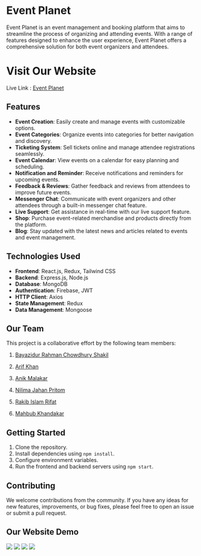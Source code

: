 # Event Planet

Event Planet is an event management and booking platform that aims to streamline the process of organizing and attending events. With a range of features designed to enhance the user experience, Event Planet offers a comprehensive solution for both event organizers and attendees.

# Visit Our Website
Live Link :  [Event Planet](https://event-planet-9789f.web.app/)

## Features

- **Event Creation**: Easily create and manage events with customizable options.
- **Event Categories**: Organize events into categories for better navigation and discovery.
- **Ticketing System**: Sell tickets online and manage attendee registrations seamlessly.
- **Event Calendar**: View events on a calendar for easy planning and scheduling.
- **Notification and Reminder**: Receive notifications and reminders for upcoming events.
- **Feedback & Reviews**: Gather feedback and reviews from attendees to improve future events.
- **Messenger Chat**: Communicate with event organizers and other attendees through a built-in messenger chat feature.
- **Live Support**: Get assistance in real-time with our live support feature.
- **Shop**: Purchase event-related merchandise and products directly from the platform.
- **Blog**: Stay updated with the latest news and articles related to events and event management.

## Technologies Used

- **Frontend**: React.js, Redux, Tailwind CSS
- **Backend**: Express.js, Node.js
- **Database**: MongoDB
- **Authentication**: Firebase, JWT
- **HTTP Client**: Axios
- **State Management**: Redux
- **Data Management**: Mongoose

## Our Team

This project is a collaborative effort by the following team members:

1. [Bayazidur Rahman Chowdhury Shakil](https://github.com/brcshakil1)
  
2. [Arif Khan](https://github.com/arifkhan230)
   
3. [Anik Malakar](https://github.com/anikmk)
   
4. [Nilima Jahan Pritom](https://github.com/Pritom003)
   
5. [Rakib Islam Rifat](https://github.com/mdarrakibislamrifat)
   
6. [Mahbub Khandakar](https://github.com/codermahbub20)
   

## Getting Started

1. Clone the repository.
2. Install dependencies using `npm install`.
3. Configure environment variables.
4. Run the frontend and backend servers using `npm start`.



## Contributing

We welcome contributions from the community. If you have any ideas for new features, improvements, or bug fixes, please feel free to open an issue or submit a pull request.

## Our Website Demo

 ![](https://i.ibb.co/gJgQwH0/part-1.png)
 ![](https://i.ibb.co/ZX6SnkK/part-2.png)
 ![](https://i.ibb.co/p42Y60B/part-3.png)
 ![](https://i.ibb.co/K9FVVwM/part-5.png)

